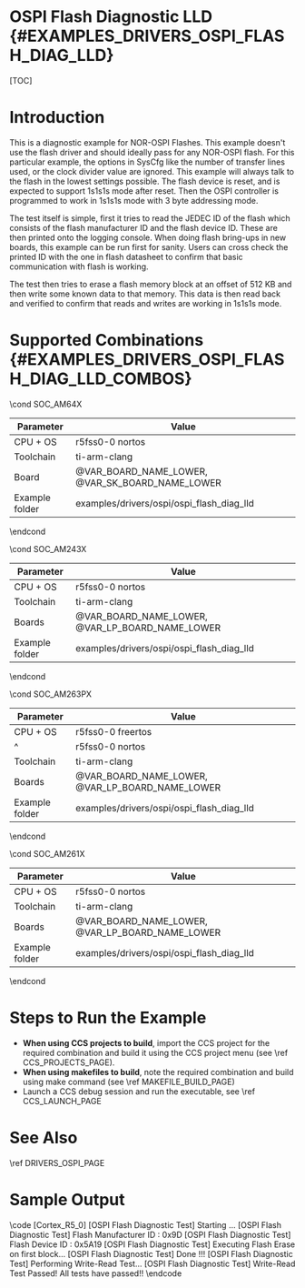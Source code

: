 # OSPI Flash Diagnostic LLD {#EXAMPLES_DRIVERS_OSPI_FLASH_DIAG_LLD}

[TOC]

# Introduction

This is a diagnostic example for NOR-OSPI Flashes. This example doesn't use the flash driver and should ideally pass for any NOR-OSPI flash. For this particular example, the options in SysCfg
like the number of transfer lines used, or the clock divider value are ignored. This example will always talk to the flash in the lowest settings possible. The flash device is reset, and is
expected to support 1s1s1s mode after reset. Then the OSPI controller is programmed to work in 1s1s1s mode with 3 byte addressing mode.

The test itself is simple, first it tries to read the JEDEC ID of the flash which consists of the flash manufacturer ID and the flash device ID. These are then printed onto the logging console. When
doing flash bring-ups in new boards, this example can be run first for sanity. Users can cross check the printed ID with the one in flash datasheet to confirm that basic communication with flash is working.

The test then tries to erase a flash memory block at an offset of 512 KB and then write some known data to that memory. This data is then read back and verified to confirm that reads and writes are working
in 1s1s1s mode.

# Supported Combinations {#EXAMPLES_DRIVERS_OSPI_FLASH_DIAG_LLD_COMBOS}

\cond SOC_AM64X

 Parameter      | Value
 ---------------|-----------
 CPU + OS       | r5fss0-0 nortos
 Toolchain      | ti-arm-clang
 Board          | @VAR_BOARD_NAME_LOWER, @VAR_SK_BOARD_NAME_LOWER
 Example folder | examples/drivers/ospi/ospi_flash_diag_lld

\endcond

\cond SOC_AM243X

 Parameter      | Value
 ---------------|-----------
 CPU + OS       | r5fss0-0 nortos
 Toolchain      | ti-arm-clang
 Boards         | @VAR_BOARD_NAME_LOWER, @VAR_LP_BOARD_NAME_LOWER
 Example folder | examples/drivers/ospi/ospi_flash_diag_lld

\endcond

\cond SOC_AM263PX

 Parameter      | Value
 ---------------|-----------
 CPU + OS       | r5fss0-0 freertos
 ^              | r5fss0-0 nortos
 Toolchain      | ti-arm-clang
 Boards         | @VAR_BOARD_NAME_LOWER, @VAR_LP_BOARD_NAME_LOWER
 Example folder | examples/drivers/ospi/ospi_flash_diag_lld

\endcond

\cond SOC_AM261X

 Parameter      | Value
 ---------------|-----------
 CPU + OS       | r5fss0-0 nortos
 Toolchain      | ti-arm-clang
 Boards         | @VAR_BOARD_NAME_LOWER, @VAR_LP_BOARD_NAME_LOWER
 Example folder | examples/drivers/ospi/ospi_flash_diag_lld

\endcond

# Steps to Run the Example

- **When using CCS projects to build**, import the CCS project for the required combination
  and build it using the CCS project menu (see \ref CCS_PROJECTS_PAGE).
- **When using makefiles to build**, note the required combination and build using
  make command (see \ref MAKEFILE_BUILD_PAGE)
- Launch a CCS debug session and run the executable, see \ref CCS_LAUNCH_PAGE

# See Also

\ref DRIVERS_OSPI_PAGE

# Sample Output

\code
[Cortex_R5_0] [OSPI Flash Diagnostic Test] Starting ...
[OSPI Flash Diagnostic Test] Flash Manufacturer ID : 0x9D
[OSPI Flash Diagnostic Test] Flash Device ID       : 0x5A19
[OSPI Flash Diagnostic Test] Executing Flash Erase on first block...
[OSPI Flash Diagnostic Test] Done !!!
[OSPI Flash Diagnostic Test] Performing Write-Read Test...
[OSPI Flash Diagnostic Test] Write-Read Test Passed!
All tests have passed!!
\endcode